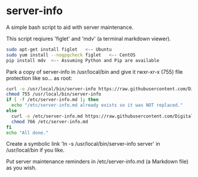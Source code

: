 # server-info
A simple bash script to aid with server maintenance.

This script reqiures 'figlet' and 'mdv' (a terminal markdown viewer).
```bash
sudo apt-get install figlet   <-- Ubuntu
sudo yum install --nogpgcheck figlet   <-- CentOS 
pip install mdv  <-- Assuming Python and Pip are available
```

Park a copy of server-info in /usr/local/bin and give it rwxr-xr-x (755) file protection like so... as root:

```bash
curl -o /usr/local/bin/server-info https://raw.githubusercontent.com/DigitalGrinnell/server-info/master/server-info
chmod 755 /usr/local/bin/server-info
if [ -f /etc/server-info.md ]; then
  echo "/etc/server-info.md already exists so it was NOT replaced."
else
  curl -o /etc/server-info.md https://raw.githubusercontent.com/DigitalGrinnell/server-info/master/server-info.md
  chmod 766 /etc/server-info.md
fi
echo "All done."

```

Create a symbolic link 'ln -s /usr/local/bin/server-info server' in /usr/local/bin if you like.

Put server maintenance reminders in /etc/server-info.md (a Markdown file) as you wish.
